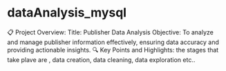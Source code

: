 # dataAnalysis_mysql
📋 Project Overview: Title: Publisher Data Analysis Objective: To analyze and manage publisher information effectively, ensuring data accuracy and providing actionable insights. 🔍 Key Points and Highlights: the stages that take plave are , data creation, data cleaning, data exploration etc..
